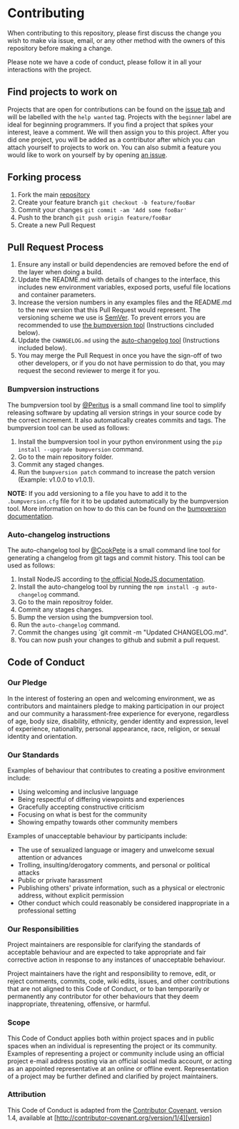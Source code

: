 # Contributing

When contributing to this repository, please first discuss the change you wish to make via issue,
email, or any other method with the owners of this repository before making a change.

Please note we have a code of conduct, please follow it in all your interactions with the project.

## Find projects to work on

Projects that are open for contributions can be found on the [issue tab](https://github.com/rickstaa/Todoist_Global_Shortcuts_WIN10/issues) and will be labelled with the `help wanted` tag. Projects with the `beginner` label are ideal for beginning programmers. If you find a project that spikes your interest, leave a comment. We will then assign you to this project. After you did one project, you will be added as a contributor after which you can attach yourself to projects to work on. You can also submit a feature you would like to work on yourself by by opening [an issue](https://github.com/rickstaa/Todoist_Global_Shortcuts_WIN10/issues/new).

## Forking process

1.  Fork the main [repository](https://github.com/rickstaa/Todoist_Global_Shortcuts_WIN10)
2.  Create your feature branch `git checkout -b feature/fooBar`
3.  Commit your changes `git commit -am 'Add some fooBar'`
4.  Push to the branch `git push origin feature/fooBar`
5.  Create a new Pull Request

## Pull Request Process

1.  Ensure any install or build dependencies are removed before the end of the layer when doing a build.
2.  Update the README.md with details of changes to the interface, this includes new environment variables, exposed ports, useful file locations and container parameters.
3.  Increase the version numbers in any examples files and the README.md to the new version that this Pull Request would represent. The versioning scheme we use is [SemVer](http://semver.org/). To prevent errors you are recommended to use [the bumpversion tool](https://github.com/peritus/bumpversion) (Instructions cincluded below).
4.  Update the `CHANGELOG.md` using the [auto-changelog tool](https://github.com/CookPete/auto-changelog) (Instructions included below).
5.  You may merge the Pull Request in once you have the sign-off of two other developers, or if you do not have permission to do that, you may request the second reviewer to merge it for you.

### Bumpversion instructions

The bumpversion tool by [@Peritus](https://github.com/peritus) is a small command line tool to simplify releasing software by updating all version strings in your source code by the correct increment. It also automatically creates commits and tags. The bumpversion tool can be used as follows:

1.  Install the bumpversion tool in your python environment using the `pip install --upgrade bumpversion` command.
2.  Go to the main repository folder.
3.  Commit any staged changes.
4.  Run the `bumpversion patch` command to increase the patch version (Example: v1.0.0 to v1.0.1).

**NOTE:** If you add versioning to a file you have to add it to the `.bumpversion.cfg` file for it to be updated automatically by the bumpversion tool. More information on how to do this can be found on the [bumpversion documentation](https://github.com/CookPete/auto-changelog).

### Auto-changelog instructions

The auto-changelog tool by [@CookPete](https://github.com/CookPete/) is a small command line tool for generating a changelog from git tags and commit history. This tool can be used as follows:

1.  Install NodeJS according to [the official NodeJS documentation](https://www.npmjs.com/get-npm).
2.  Install the auto-changelog tool by running the `npm install -g auto-changelog` command.
3.  Go to the main repositroy folder.
4.  Commit any stages changes.
5.  Bump the version using the bumpversion tool.
6.  Run the `auto-changelog` command.
7.  Commit the changes using `git commit -m "Updated CHANGELOG.md".
8.  You can now push your changes to github and submit a pull request.

## Code of Conduct

### Our Pledge

In the interest of fostering an open and welcoming environment, we as contributors and maintainers pledge to making participation in our project and our community a harassment-free experience for everyone, regardless of age, body size, disability, ethnicity, gender identity and expression, level of experience, nationality, personal appearance, race, religion, or sexual identity and orientation.

### Our Standards

Examples of behaviour that contributes to creating a positive environment include:

-   Using welcoming and inclusive language
-   Being respectful of differing viewpoints and experiences
-   Gracefully accepting constructive criticism
-   Focusing on what is best for the community
-   Showing empathy towards other community members

Examples of unacceptable behaviour by participants include:

-   The use of sexualized language or imagery and unwelcome sexual attention or advances
-   Trolling, insulting/derogatory comments, and personal or political attacks
-   Public or private harassment
-   Publishing others' private information, such as a physical or electronic address, without explicit permission
-   Other conduct which could reasonably be considered inappropriate in a professional setting

### Our Responsibilities

Project maintainers are responsible for clarifying the standards of acceptable behaviour and are expected to take appropriate and fair corrective action in response to any instances of unacceptable behaviour.

Project maintainers have the right and responsibility to remove, edit, or reject comments, commits, code, wiki edits, issues, and other contributions that are not aligned to this Code of Conduct, or to ban temporarily or permanently any contributor for other behaviours that they deem inappropriate, threatening, offensive, or harmful.

### Scope

This Code of Conduct applies both within project spaces and in public spaces when an individual is representing the project or its community. Examples of representing a project or community include using an official project e-mail address posting via an official social media account, or acting as an appointed representative at an online or offline event. Representation of a project may be further defined and clarified by project maintainers.

### Attribution

This Code of Conduct is adapted from the [Contributor Covenant][homepage], version 1.4, available at [http://contributor-covenant.org/version/1/4][version]

[homepage]: http://contributor-covenant.org

[version]: http://contributor-covenant.org/version/1/4/
